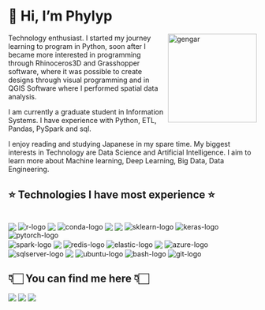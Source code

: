 # 👋 Hi, I’m Phylyp

<img  height="180em" align="right" alt="gengar" src="https://64.media.tumblr.com/0870408ef69639327475f93f665ac490/92c7bc6db974c4d5-ab/s500x750/7f313f84e12b78873f113381238cda7745fa3ea0.gifv"/>

Technology enthusiast. I started my journey learning to program in Python, soon after I became more interested in programming through Rhinoceros3D and Grasshopper software, where it was possible to create designs through visual programming and in QGIS Software where I performed spatial data analysis.

I am currently a graduate student in Information Systems. I have experience with Python, ETL, Pandas, PySpark and sql.

I enjoy reading and studying Japanese in my spare time. My biggest interests in Technology are Data Science and Artificial Intelligence. I aim to learn more about Machine learning, Deep Learning, Big Data, Data Engineering. 


## ⭐️ Technologies I have most experience ⭐️


<div style="display: inline_block"><br>
  <img align="center" alt-"phtyon-logo" src="https://img.shields.io/badge/Python-FFD43B?style=for-the-badge&logo=python&logoColor=blue"/>
  <img align="center" alt="r-logo" src="https://img.shields.io/badge/R-276DC3?style=for-the-badge&logo=r&logoColor=white"/>
  <img align="center" alt-"c-logo" src="https://img.shields.io/badge/C-00599C?style=for-the-badge&logo=c&logoColor=white"/>	
  <img align="center" alt="conda-logo" src="https://img.shields.io/badge/conda-342B029.svg?&style=for-the-badge&logo=anaconda&logoColor=white"/>
  <img align="center" alt-"pandas-logo" src="https://img.shields.io/badge/Pandas-2C2D72?style=for-the-badge&logo=pandas&logoColor=white"/>
  <img align="center" alt-"numpy-logo" src="https://img.shields.io/badge/Numpy-777BB4?style=for-the-badge&logo=numpy&logoColor=white"/>
  <img align="center" alt="sklearn-logo" src="https://img.shields.io/badge/scikit_learn-F7931E?style=for-the-badge&logo=scikit-learn&logoColor=white"/>
  <img align="center" alt="keras-logo" src="https://img.shields.io/badge/Keras-D00000?style=for-the-badge&logo=Keras&logoColor=white"/>
  <img align="center" alt="pytorch-logo" src="https://img.shields.io/badge/PyTorch-EE4C2C?style=for-the-badge&logo=PyTorch&logoColor=white"/><br>
  <img align="center" alt="spark-logo" src="https://img.shields.io/badge/Apache_Spark-FFFFFF?style=for-the-badge&logo=apachespark&logoColor=#E35A16"/>
  <img align="center" alt-"databricks-logo" src="https://img.shields.io/badge/Databricks-FF3621?style=for-the-badge&logo=Databricks&logoColor=white"/>
  <img align="center" alt="redis-logo" src="https://img.shields.io/badge/redis-%23DD0031.svg?&style=for-the-badge&logo=redis&logoColor=white"/>
  <img align="center" alt="elastic-logo" src="https://img.shields.io/badge/Elastic_Search-005571?style=for-the-badge&logo=elasticsearch&logoColor=white"/>
  <img align="center" alt-"mongodb-logo" src="https://img.shields.io/badge/MongoDB-4EA94B?style=for-the-badge&logo=mongodb&logoColor=white"/>
  <img align="center" alt="azure-logo" src="https://img.shields.io/badge/microsoft%20azure-0089D6?style=for-the-badge&logo=microsoft-azure&logoColor=white"/>
  <br>
  <img align="center" alt="sqlserver-logo" src="https://img.shields.io/badge/Microsoft%20SQL%20Server-CC2927?style=for-the-badge&logo=microsoft%20sql%20server&logoColor=white"/>
  <img align="center" alt-"mysql-logo" src="https://img.shields.io/badge/MySQL-005C84?style=for-the-badge&logo=mysql&logoColor=white"/>
  <img align="center" alt="ubuntu-logo" src="https://img.shields.io/badge/Ubuntu-E95420?style=for-the-badge&logo=ubuntu&logoColor=white"/>
  <img align="center" alt="bash-logo" src="https://img.shields.io/badge/GNU%20Bash-4EAA25?style=for-the-badge&logo=GNU%20Bash&logoColor=white"/>
  <img align="center" alt="git-logo" src="https://img.shields.io/badge/GIT-E44C30?style=for-the-badge&logo=git&logoColor=white"/>
  
	
 



## 👇🏻 You can find me here 👇🏻	
<div> 
  <a href="https://instagram.com/kh4r00n" target="_blank"><img src="https://img.shields.io/badge/-Instagram-%23E4405F?style=for-the-badge&logo=instagram&logoColor=white" target="_blank"></a>
  <a href = "mailto:phylyp.sc@gmail.com"><img src="https://img.shields.io/badge/-Gmail-%23333?style=for-the-badge&logo=gmail&logoColor=white" target="_blank"></a>
  <a href="https://www.linkedin.com/in/phylyp-cavalcante/" target="_blank"><img src="https://img.shields.io/badge/-LinkedIn-%230077B5?style=for-the-badge&logo=linkedin&logoColor=white" target="_blank"></a> 
</div>
	

<!---
kh4r00n/kh4r00n is a ✨ special ✨ repository because its `README.md` (this file) appears on your GitHub profile.
You can click the Preview link to take a look at your changes.
--->
	
<!-- 📖 And some of the ones I'm studying or that I know a little less 📖			  
<img align="center" alt="bash-logo" src="https://img.shields.io/badge/GNU%20Bash-4EAA25?style=for-the-badge&logo=GNU%20Bash&logoColor=white"/>
<img align="center" alt="sklearn-logo" src="https://img.shields.io/badge/scikit_learn-F7931E?style=for-the-badge&logo=scikit-learn&logoColor=white"/>
<img align="center" alt="gcp-logo" src="https://img.shields.io/badge/Google_Cloud-4285F4?style=for-the-badge&logo=google-cloud&logoColor=white"/>-- >
